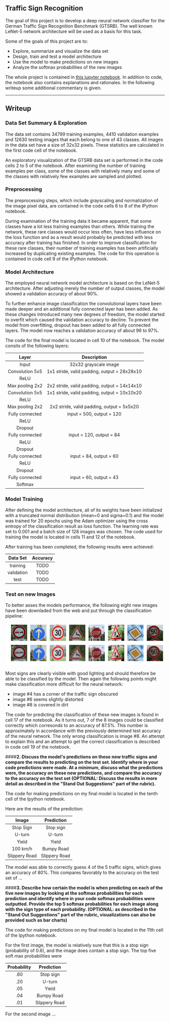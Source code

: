 ## Traffic Sign Recognition 

The goal of this project is to develop a deep neural network classifier for the German Traffic Sign Recognition Benchmark (GTSRB). The well known LeNet-5 network architecture will be used as a basis for this task.

Some of the goals of this project are to:
* Explore, summarize and visualize the data set
* Design, train and test a model architecture
* Use the model to make predictions on new images
* Analyze the softmax probabilities of the new images

The whole project is contained in [this jupyter notebook](https://github.com/Corni33/CarND_P2_TrafficSigns/blob/master/Traffic_Sign_Classifier.ipynb).
In addition to code, the notebook also contains explanations and rationales.
In the following writeup some additional commentary is given.

[//]: # (Image References)

[image_new_signs]: ./new_traffic_signes.png "New traffic sign images"
[image2]: ./examples/grayscale.jpg "Grayscaling"
[image3]: ./examples/random_noise.jpg "Random Noise"
[image4]: ./examples/placeholder.png "Traffic Sign 1"
[image5]: ./examples/placeholder.png "Traffic Sign 2"
[image6]: ./examples/placeholder.png "Traffic Sign 3"
[image7]: ./examples/placeholder.png "Traffic Sign 4"
[image8]: ./examples/placeholder.png "Traffic Sign 5"

---

## Writeup 

### Data Set Summary & Exploration

The data set contains 34799 training examples, 4410 validation examples and 12630 testing images that each belong to one of 43 classes. 
All images in the data set have a size of 32x32 pixels. 
These statistics are calculated in the first code cell of the notebook.

An exploratory visualization of the GTSRB data set is performed in the code cells 2 to 5 of the notebook.
After examining the number of training examples per class, some of the classes with relatively many and some of the classes with relatively few examples are sampled and plotted. 


### Preprocessing

The preprocessing steps, which include grayscaling and normalization of the image pixel data, are contained in the code cells 6 to 8 of the IPython notebook.

During examination of the training data it became apparent, that some classes have a lot less training examples than others. 
While training the network, these rare classes would occur less often, have less influence on the loss function and as a result would probably be predicted with less accuracy after training has finished. 
In order to improve classification for these rare classes, their number of training examples has been artificially increased by duplicating existing examples. 
The code for this operation is contained in code cell 9 of the IPython notebook.  


### Model Architecture

The employed neural network model architecture is based on the LeNet-5 architecture.
After adjusting merely the number of output classes, the model showed a validation accuracy of about 90%. 

To further enhance image classification the convolutional layers have been made deeper and an additional fully connected layer has been added. 
As these changes introduced many new degrees of freedom, the model started to overfit which caused the validation accuracy to decline.
To prevent the model from overfitting, dropout has been added to all fully connected layers. 
The model now reaches a validation accuracy of about 96 to 97%.

The code for the final model is located in cell 10 of the notebook. The model consits of the following layers:


| Layer         		|     Description	        					| 
|:---------------------:|:---------------------------------------------:| 
| Input         		| 32x32 grayscale image   							                 | 
| Convolution 5x5 | 1x1 stride, valid padding, output = 28x28x10 	|
| ReLU					       |												                                     |
| Max pooling	2x2 | 2x2 stride, valid padding, output = 14x14x10 				 |
| Convolution 5x5 | 1x1 stride, valid padding, output = 10x10x20 	|
| ReLU					       |												                                     |
| Max pooling	2x2 | 2x2 stride, valid padding, output = 5x5x20 				   |
| Fully connected		| input = 500, output = 120        					|
| ReLU					       |												                                  |
| Dropout					       |												                               |
| Fully connected		| input = 120, output = 84        					|
| ReLU					       |												                                  |
| Dropout					       |												                               |
| Fully connected		| input = 84, output = 60        					|
| ReLU					       |												                                  |
| Dropout					       |												                               |
| Fully connected		| input = 60, output = 43        					|
| Softmax				     |         									|
 

### Model Training

<!-- ####**4. Describe how, and identify where in your code, you trained your model. The discussion can include the type of optimizer, the batch size, number of epochs and any hyperparameters such as learning rate.** -->

After defining the model architecture, all of its weights have been initialized with a truncated normal distribution (mean=0 and sigma=0.1) and the model was trained for 20 epochs using the Adam optimizer using the cross entropy of the classification result as loss function.
The learning rate was set to 0.001 and a batch size of 128 images was chosen. 
The code used for training the model is located in cells 11 and 12 of the notebook.

After training has been completed, the following results were achieved:

| Data Set     |  Accuracy	  | 
|:------------:|:-----------:| 
| training     | TODO  | 
| validation   | TODO 	|
| test					    |	TODO  |

<!-- * How does the final model's accuracy on the training, validation and test set provide evidence that the model is working well?
The test accuracy is evidence that the model indeed generalizes what it has learned instead of just overfitting the training data. -->

### Test on new Images

To better asses the models performance, the following eight new images have been downladed from the web and put through the classification pipeline:

![new traffic sign image][image_new_signs]

Most signs are clearly visible with good lighting and should therefore be able to be classified by the model.
Then again the following points might make classification more difficult for the neural network:
* image #4 has a corner of the traffic sign obscured 
* image #6 seems slightly distorted
* image #8 is covered in dirt

The code for predicting the classification of these new images is found in cell 17 of the notebook.
As it turns out, 7 of the 8 images could be classified correctly which corresonds to an accuracy of 87.5%.
This number is approximately in accordance with the previously determined test accuracy of the neural network.
The only wrong classification is image #8. An attempt to explain this and an attempt to get the correct classification is described in code cell 19 of the notebook.


####**2. Discuss the model's predictions on these new traffic signs and compare the results to predicting on the test set. Identify where in your code predictions were made. At a minimum, discuss what the predictions were, the accuracy on these new predictions, and compare the accuracy to the accuracy on the test set (OPTIONAL: Discuss the results in more detail as described in the "Stand Out Suggestions" part of the rubric).**

The code for making predictions on my final model is located in the tenth cell of the Ipython notebook.

Here are the results of the prediction:

| Image			        |     Prediction	        					| 
|:---------------------:|:---------------------------------------------:| 
| Stop Sign      		| Stop sign   									| 
| U-turn     			| U-turn 										|
| Yield					| Yield											|
| 100 km/h	      		| Bumpy Road					 				|
| Slippery Road			| Slippery Road      							|


The model was able to correctly guess 4 of the 5 traffic signs, which gives an accuracy of 80%. This compares favorably to the accuracy on the test set of ...

####**3. Describe how certain the model is when predicting on each of the five new images by looking at the softmax probabilities for each prediction and identify where in your code softmax probabilities were outputted. Provide the top 5 softmax probabilities for each image along with the sign type of each probability. (OPTIONAL: as described in the "Stand Out Suggestions" part of the rubric, visualizations can also be provided such as bar charts)**

The code for making predictions on my final model is located in the 11th cell of the Ipython notebook.

For the first image, the model is relatively sure that this is a stop sign (probability of 0.6), and the image does contain a stop sign. The top five soft max probabilities were

| Probability         	|     Prediction	        					| 
|:---------------------:|:---------------------------------------------:| 
| .60         			| Stop sign   									| 
| .20     				| U-turn 										|
| .05					| Yield											|
| .04	      			| Bumpy Road					 				|
| .01				    | Slippery Road      							|


For the second image ... 
